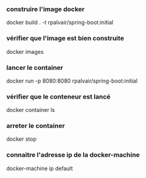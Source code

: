 
### construire l'image docker
docker build . -t rpalvair/spring-boot:initial

### vérifier que l'image est bien construite
docker images

### lancer le container
docker run -p 8080:8080 rpalvair/spring-boot:initial

### vérifier que le conteneur est lancé
docker container ls

### arreter le container
docker stop <id>

### connaitre l'adresse ip de la docker-machine
docker-machine ip default
